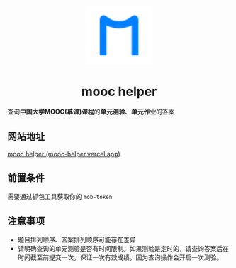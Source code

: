 <p align="center">
  <a href="https://github.com/lujunji-xiaolu/mooc-helper" rel="noopener" target="_blank"><img width="150" src="./public/logo.svg" alt="mooc helper logo"></a>
</p>

<h1 align="center">mooc helper</h1>

查询**中国大学MOOC(慕课)课程**的**单元测验**、**单元作业**的答案

## 网站地址

[mooc helper (mooc-helper.vercel.app)](https://mooc-helper.vercel.app/)

## 前置条件

需要通过抓包工具获取你的 `mob-token`

## 注意事项

- 题目排列顺序、答案排列顺序可能存在差异
- 请明确查询的单元测验是否有时间限制。如果测验是定时的，请查询答案后在时间截至前提交一次，保证一次有效成绩，因为查询操作会开启一次测验。

